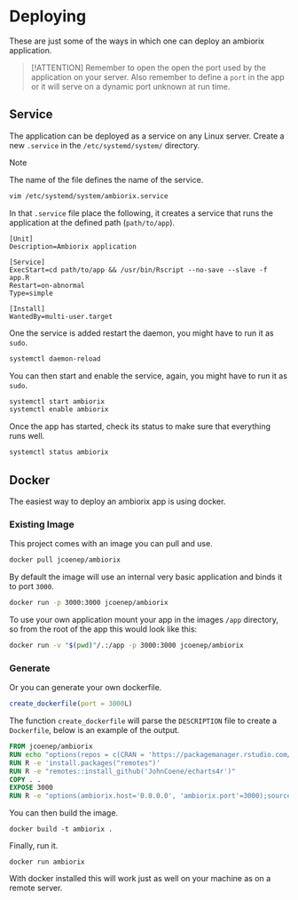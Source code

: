 # Deploying

These are just some of the ways in which one can deploy an ambiorix application.

> [!ATTENTION]
> Remember to open the open the port used by the application on your server.
> Also remember to define a `port` in the app or it will serve
> on a dynamic port unknown at run time.

## Service

The application can be deployed as a service on any Linux server. Create a new `.service` in the `/etc/systemd/system/` directory.

> [!NOTE]
> The name of the file defines the name of the service.

```bash
vim /etc/systemd/system/ambiorix.service
```

In that `.service` file place the following, it creates a service that runs the application at the defined path (`path/to/app`).

```
[Unit]
Description=Ambiorix application

[Service]
ExecStart=cd path/to/app && /usr/bin/Rscript --no-save --slave -f app.R
Restart=on-abnormal
Type=simple

[Install]
WantedBy=multi-user.target
```

One the service is added restart the daemon, you might have to run it as `sudo`.

```bash
systemctl daemon-reload
```

You can then start and enable the service, again, you might have to run it as `sudo`.

```bash
systemctl start ambiorix
systemctl enable ambiorix
```

Once the app has started, check its status to make sure that everything runs well.

```bash
systemctl status ambiorix
```

## Docker

The easiest way to deploy an ambiorix app is using docker. 

### Existing Image

This project comes with an image you can pull and use.

```bash
docker pull jcoenep/ambiorix
```

By default the image will use an internal very basic application and binds it to port `3000`.

```bash
docker run -p 3000:3000 jcoenep/ambiorix
```

To use your own application mount your app in the images `/app` directory, so from the root of the app this would look like this:

```bash
docker run -v "$(pwd)"/.:/app -p 3000:3000 jcoenep/ambiorix
```

### Generate

Or you can generate your own dockerfile.

```r
create_dockerfile(port = 3000L)
```

The function `create_dockerfile` will parse the `DESCRIPTION` file to create a `Dockerfile`, below is an example of the output.

```dockerfile
FROM jcoenep/ambiorix
RUN echo "options(repos = c(CRAN = 'https://packagemanager.rstudio.com/all/latest'), download.file.method = 'libcurl')" >> /usr/local/lib/R/etc/Rprofile.site
RUN R -e 'install.packages("remotes")'
RUN R -e "remotes::install_github('JohnCoene/echarts4r')"
COPY . .
EXPOSE 3000
RUN R -e "options(ambiorix.host='0.0.0.0', 'ambiorix.port'=3000);source('app.R')"
```

You can then build the image.

```docker
docker build -t ambiorix .
```

Finally, run it.

```docker
docker run ambiorix
```

With docker installed this will work just as well on your machine as on a remote server.
